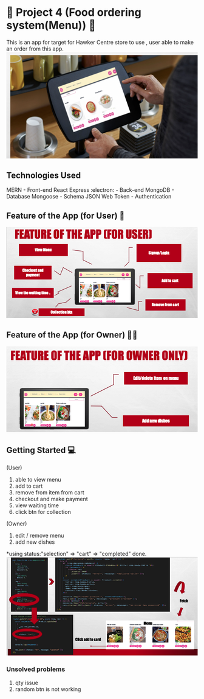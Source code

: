 # :page_with_curl: Project 4 (Food ordering system(Menu)) :ramen:

This is an app for target for Hawker Centre store to use , user able to make an order from this app.
<img src="./Frontend/forReadme/image1.png"/>

## Technologies Used

MERN - Front-end React Express :electron: - Back-end MongoDB - Database Mongoose - Schema JSON Web Token - Authentication

## Feature of the App (for User) :person_in_tuxedo:

<img src="./Frontend/forReadme/image2.png"/>

## Feature of the App (for Owner) :superhero_man:

<img src="./Frontend/forReadme/image3.png"/>

## Getting Started :computer:

(User)

1. able to view menu
2. add to cart
3. remove from item from cart
4. checkout and make payment
5. view waiting time
6. click btn for collection

(Owner)

1. edit / remove menu
2. add new dishes

\*using status:"selection" => "cart" => "completed" done.
<img src="./Frontend/forReadme/image4.png"/>

### Unsolved problems

1. qty issue
2. random btn is not working
